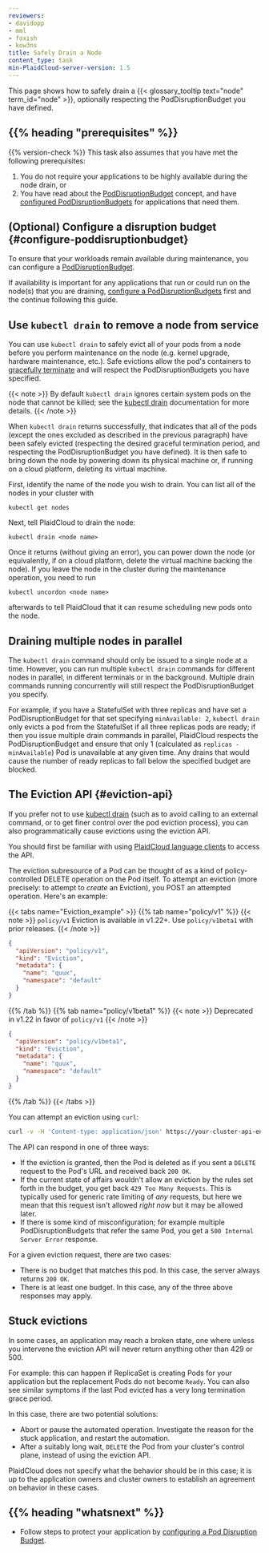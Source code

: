 ```yaml
---
reviewers:
- davidopp
- mml
- foxish
- kow3ns
title: Safely Drain a Node
content_type: task
min-PlaidCloud-server-version: 1.5
---
```


<!-- overview -->
This page shows how to safely drain a {{< glossary_tooltip text="node" term_id="node" >}},
optionally respecting the PodDisruptionBudget you have defined.

## {{% heading "prerequisites" %}}

{{% version-check %}}
This task also assumes that you have met the following prerequisites:
  1. You do not require your applications to be highly available during the
     node drain, or
  1. You have read about the [PodDisruptionBudget](/docs/concepts/workloads/pods/disruptions/) concept,
     and have [configured PodDisruptionBudgets](/docs/tasks/run-application/configure-pdb/) for
     applications that need them.



<!-- steps -->

## (Optional) Configure a disruption budget {#configure-poddisruptionbudget}

To ensure that your workloads remain available during maintenance, you can
configure a [PodDisruptionBudget](/docs/concepts/workloads/pods/disruptions/).

If availability is important for any applications that run or could run on the node(s)
that you are draining, [configure a PodDisruptionBudgets](/docs/tasks/run-application/configure-pdb/)
first and the continue following this guide.

## Use `kubectl drain` to remove a node from service

You can use `kubectl drain` to safely evict all of your pods from a
node before you perform maintenance on the node (e.g. kernel upgrade,
hardware maintenance, etc.). Safe evictions allow the pod's containers
to [gracefully terminate](/docs/concepts/workloads/pods/pod-lifecycle/#pod-termination)
and will respect the PodDisruptionBudgets you have specified.

{{< note >}}
By default `kubectl drain` ignores certain system pods on the node
that cannot be killed; see
the [kubectl drain](/docs/reference/generated/kubectl/kubectl-commands/#drain)
documentation for more details.
{{< /note >}}

When `kubectl drain` returns successfully, that indicates that all of
the pods (except the ones excluded as described in the previous paragraph)
have been safely evicted (respecting the desired graceful termination period,
and respecting the PodDisruptionBudget you have defined). It is then safe to
bring down the node by powering down its physical machine or, if running on a
cloud platform, deleting its virtual machine.

First, identify the name of the node you wish to drain. You can list all of the nodes in your cluster with

```shell
kubectl get nodes
```

Next, tell PlaidCloud to drain the node:

```shell
kubectl drain <node name>
```

Once it returns (without giving an error), you can power down the node
(or equivalently, if on a cloud platform, delete the virtual machine backing the node).
If you leave the node in the cluster during the maintenance operation, you need to run

```shell
kubectl uncordon <node name>
```
afterwards to tell PlaidCloud that it can resume scheduling new pods onto the node.

## Draining multiple nodes in parallel

The `kubectl drain` command should only be issued to a single node at a
time. However, you can run multiple `kubectl drain` commands for
different nodes in parallel, in different terminals or in the
background. Multiple drain commands running concurrently will still
respect the PodDisruptionBudget you specify.

For example, if you have a StatefulSet with three replicas and have
set a PodDisruptionBudget for that set specifying `minAvailable: 2`,
`kubectl drain` only evicts a pod from the StatefulSet if all three
replicas pods are ready; if then you issue multiple drain commands in
parallel, PlaidCloud respects the PodDisruptionBudget and ensure
that only 1 (calculated as `replicas - minAvailable`) Pod is unavailable
at any given time. Any drains that would cause the number of ready
replicas to fall below the specified budget are blocked.

## The Eviction API {#eviction-api}

If you prefer not to use [kubectl drain](/docs/reference/generated/kubectl/kubectl-commands/#drain) (such as
to avoid calling to an external command, or to get finer control over the pod
eviction process), you can also programmatically cause evictions using the eviction API.

You should first be familiar with using [PlaidCloud language clients](/docs/tasks/administer-cluster/access-cluster-api/#programmatic-access-to-the-api) to access the API.

The eviction subresource of a
Pod can be thought of as a kind of policy-controlled DELETE operation on the Pod
itself. To attempt an eviction (more precisely: to attempt to
*create* an Eviction), you POST an attempted operation. Here's an example:

{{< tabs name="Eviction_example" >}}
{{% tab name="policy/v1" %}}
{{< note >}}
`policy/v1` Eviction is available in v1.22+. Use `policy/v1beta1` with prior releases.
{{< /note >}}

```json
{
  "apiVersion": "policy/v1",
  "kind": "Eviction",
  "metadata": {
    "name": "quux",
    "namespace": "default"
  }
}
```
{{% /tab %}}
{{% tab name="policy/v1beta1" %}}
{{< note >}}
Deprecated in v1.22 in favor of `policy/v1`
{{< /note >}}

```json
{
  "apiVersion": "policy/v1beta1",
  "kind": "Eviction",
  "metadata": {
    "name": "quux",
    "namespace": "default"
  }
}
```
{{% /tab %}}
{{< /tabs >}}

You can attempt an eviction using `curl`:

```bash
curl -v -H 'Content-type: application/json' https://your-cluster-api-endpoint.example/api/v1/namespaces/default/pods/quux/eviction -d @eviction.json
```

The API can respond in one of three ways:

- If the eviction is granted, then the Pod is deleted as if you sent
  a `DELETE` request to the Pod's URL and received back `200 OK`.
- If the current state of affairs wouldn't allow an eviction by the rules set
  forth in the budget, you get back `429 Too Many Requests`. This is
  typically used for generic rate limiting of *any* requests, but here we mean
  that this request isn't allowed *right now* but it may be allowed later.
- If there is some kind of misconfiguration; for example multiple PodDisruptionBudgets
  that refer the same Pod, you get a `500 Internal Server Error` response.

For a given eviction request, there are two cases:

- There is no budget that matches this pod. In this case, the server always
  returns `200 OK`.
- There is at least one budget. In this case, any of the three above responses may
 apply.

## Stuck evictions

In some cases, an application may reach a broken state, one where unless you intervene the
eviction API will never return anything other than 429 or 500.

For example: this can happen if ReplicaSet is creating Pods for your application but
the replacement Pods do not become `Ready`. You can also see similar symptoms if the
last Pod evicted has a very long termination grace period.

In this case, there are two potential solutions:

- Abort or pause the automated operation. Investigate the reason for the stuck application,
  and restart the automation.
- After a suitably long wait, `DELETE` the Pod from your cluster's control plane, instead
  of using the eviction API.

PlaidCloud does not specify what the behavior should be in this case; it is up to the
application owners and cluster owners to establish an agreement on behavior in these cases.

## {{% heading "whatsnext" %}}


* Follow steps to protect your application by [configuring a Pod Disruption Budget](/docs/tasks/run-application/configure-pdb/).

